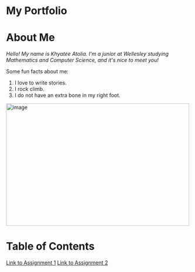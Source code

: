 # My Portfolio

# About Me
*Hello! My name is Khyatee Atolia. I'm a junior at Wellesley studying Mathematics and Computer Science, and it's nice to meet you!*

Some fun facts about me:
1. I love to write stories.
2. I rock climb.
3. I do not have an extra bone in my right foot. 

<img width="500" height="334" alt="image" src="https://github.com/user-attachments/assets/a421f7e4-dfa6-4184-ab04-880bc65199a4" />



# Table of Contents
[Link to Assignment 1](assignments/assignment1.md)
[Link to Assignment 2](assignments/assignment2.md)

